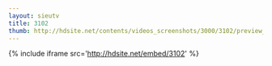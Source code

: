 ```yaml
---
layout: sieutv
title: 3102
thumb: http://hdsite.net/contents/videos_screenshots/3000/3102/preview_360p.mp4.jpg
---
```

{% include iframe src='http://hdsite.net/embed/3102' %}
 
